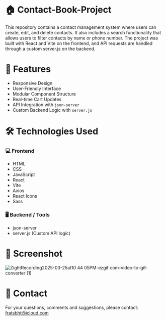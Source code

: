 # 🏠 Contact-Book-Project

This repository contains a contact management system where users can create, edit, and delete contacts. It also includes a search functionality that allows users to filter contacts by name or phone number. The project was built with React and Vite on the frontend, and API requests are handled through a custom server.js on the backend.


# 🚀 Features

- Responsive Design  
- User-Friendly Interface  
- Modular Component Structure  
- Real-time Cart Updates  
- API Integration with `json-server`  
- Custom Backend Logic with `server.js`  

# 🛠️ Technologies Used

### 💻 Frontend
- HTML  
- CSS  
- JavaScript  
- React  
- Vite  
- Axios  
- React Icons  
- Sass  

### 🖥️ Backend / Tools
- json-server  
- server.js (Custom API logic)

# 📸 Screenshot

![ZightRecording2025-03-25at10 44 05PM-ezgif com-video-to-gif-converter (1)](https://github.com/user-attachments/assets/77ef6953-56d3-488e-9e0a-006b9bfc5381)

# 📨 Contact

For your questions, comments and suggestions, please contact: fratsbht@icloud.com
